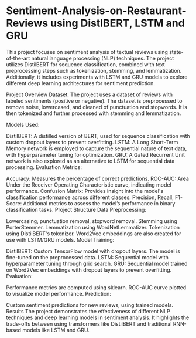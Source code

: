 # Sentiment-Analysis-on-Restaurant-Reviews using DistlBERT, LSTM and GRU

This project focuses on sentiment analysis of textual reviews using state-of-the-art natural language processing (NLP) techniques. The project utilizes DistilBERT for sequence classification, combined with text preprocessing steps such as tokenization, stemming, and lemmatization. Additionally, it includes experiments with LSTM and GRU models to explore different deep learning architectures for sentiment prediction.

Project Overview
Dataset: The project uses a dataset of reviews with labeled sentiments (positive or negative). The dataset is preprocessed to remove noise, lowercased, and cleaned of punctuation and stopwords. It is then tokenized and further processed with stemming and lemmatization.

Models Used:

DistilBERT: A distilled version of BERT, used for sequence classification with custom dropout layers to prevent overfitting.
LSTM: A Long Short-Term Memory network is employed to capture the sequential nature of text data, with hyperparameter tuning for optimization.
GRU: A Gated Recurrent Unit network is also explored as an alternative to LSTM for sequential data processing.
Evaluation Metrics:

Accuracy: Measures the percentage of correct predictions.
ROC-AUC: Area Under the Receiver Operating Characteristic curve, indicating model performance.
Confusion Matrix: Provides insight into the model's classification performance across different classes.
Precision, Recall, F1-Score: Additional metrics to assess the model’s performance in binary classification tasks.
Project Structure
Data Preprocessing:

Lowercasing, punctuation removal, stopword removal.
Stemming using PorterStemmer.
Lemmatization using WordNetLemmatizer.
Tokenization using DistilBERT's tokenizer.
Word2Vec embeddings are also created for use with LSTM/GRU models.
Model Training:

DistilBERT: Custom TensorFlow model with dropout layers. The model is fine-tuned on the preprocessed data.
LSTM: Sequential model with hyperparameter tuning through grid search.
GRU: Sequential model trained on Word2Vec embeddings with dropout layers to prevent overfitting.
Evaluation:

Performance metrics are computed using sklearn.
ROC-AUC curve plotted to visualize model performance.
Prediction:

Custom sentiment predictions for new reviews, using trained models.
Results
The project demonstrates the effectiveness of different NLP techniques and deep learning models in sentiment analysis.
It highlights the trade-offs between using transformers like DistilBERT and traditional RNN-based models like LSTM and GRU.
